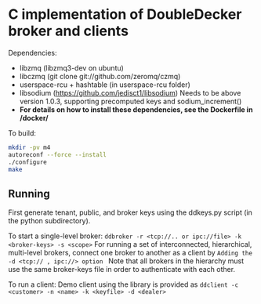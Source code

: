 C implementation of DoubleDecker broker and clients
=====================================

Dependencies: 

 * libzmq (libzmq3-dev on ubuntu)
 * libczmq (git clone git://github.com/zeromq/czmq) 
 * userspace-rcu + hashtable (in userspace-rcu folder)
 * libsodium (https://github.com/jedisct1/libsodium) 
  	     Needs to be above version 1.0.3,  supporting precomputed keys and sodium_increment()
 *  **For details on how to install these dependencies, see the Dockerfile in /docker/**                                              

To build:

```bash
mkdir -pv m4
autoreconf --force --install
./configure
make
```

Running
-------

First generate tenant, public, and broker keys using the ddkeys.py script (in the python subdirectory).

To start a single-level broker:
```ddbroker -r <tcp://.. or ipc://file> -k <broker-keys> -s <scope>```
For running a set of interconnected, hierarchical, multi-level brokers, connect one broker to another as a client by
```Adding the  -d <tcp:// , ipc://> option ``` 
 Note that all brokers in the hierarchy must use the same broker-keys file in order to authenticate with each other. 

To run a client:
 Demo client using the library is provided as ```ddclient -c <customer> -n <name> -k <keyfile> -d <dealer>```
